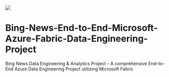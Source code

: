<img src="https://github.com/sularaperera/Bing-News-End-to-End-Microsoft-Azure-Fabric-Data-Engineering-Project-PySpark/blob/main/Images/Poster.png"></img>
# Bing-News-End-to-End-Microsoft-Azure-Fabric-Data-Engineering-Project
Bing News Data Engineering &amp; Analytics Project - A comprehensive End-to-End Azure Data Engineering Project utilizing Microsoft Fabric

